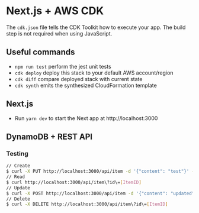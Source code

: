 # Next.js + AWS CDK

The `cdk.json` file tells the CDK Toolkit how to execute your app. The build step is not required when using JavaScript.

## Useful commands

- `npm run test` perform the jest unit tests
- `cdk deploy` deploy this stack to your default AWS account/region
- `cdk diff` compare deployed stack with current state
- `cdk synth` emits the synthesized CloudFormation template

## Next.js

- Run `yarn dev` to start the Next app at http://localhost:3000

## DynamoDB + REST API

### Testing

```bash
// Create
$ curl -X PUT http://localhost:3000/api/item -d '{"content": "test"}' -H "Content-type: application/json"
// Read
$ curl http://localhost:3000/api/item\?id\=[ItemID]
// Update
$ curl -X POST http://localhost:3000/api/item -d '{"content": "updated", "id": "[ItemID]"}' -H "Content-type: application/json"
// Delete
$ curl -X DELETE http://localhost:3000/api/item\?id\=[ItemID]
```
